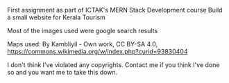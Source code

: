 First assignment as part of ICTAK's MERN Stack Development course
Build a small website for Kerala Tourism

Most of the images used were google search results

Maps used: By Kambliyil - Own work, CC BY-SA 4.0, https://commons.wikimedia.org/w/index.php?curid=93830404

I don't think I've violated any copyrights. Contact me if you think I've done so and you want me to take this down.
